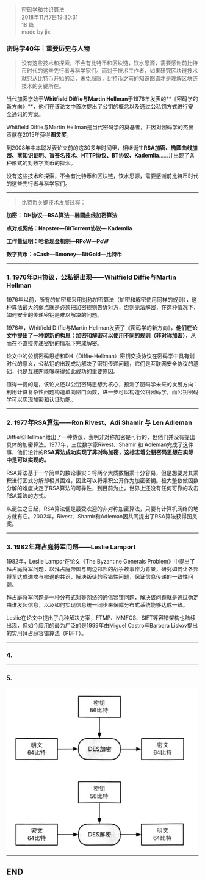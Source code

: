 > 密码学和共识算法  
> 2018年11月7日19:30:31       
> 18 篇  
>made by jixi

### 密码学40年｜重要历史与人物
>没有这些技术和探索，不会有比特币和区块链，饮水思源，需要感谢前比特币时代的这些先行者与科学家们。而对于技术工作者，如果研究区块链技术就只从比特币开始的话，未免局限，比特币之前的知识图谱才是理解区块链技术的关键所在。

当代加密学始于**Whitfield Diffie与Martin Hellman**于1976年发表的**《密码学的新方向》**，他们在该论文中首次提出了公钥的概念以及通过公私钥方式进行安全通讯的方案。


Whitfield Diffie与Martin Hellman是当代密码学的奠基者，并因对密码学的杰出贡献在2015年获得**图灵奖**。


到2008年中本聪发表论文前的这30多年时间里，相继诞生**RSA加密、椭圆曲线加密、零知识证明、盲签名技术、HTTP协议、BT协议、Kademlia**……并出现了各种形式的对数字货币的探索。

没有这些技术和探索，不会有比特币和区块链，饮水思源，需要感谢前比特币时代的这些先行者与科学家们。
 
----------
>比特币关键技术发展过程：  



**加密： DH协议—RSA算法—椭圆曲线加密算法**  

**点对点网络：Napster—BitTorrent协议— Kademlia**  

**工作量证明：哈希现金机制—RPoW—PoW**  

**数字货币：eCash—Bmoney—BitGold—比特币**  


----------


### 1. 1976年DH协议，公私钥出现——Whitfield Diffie与Martin Hellman

1976年以前，所有的加密都采用对称加密算法（加密和解密使用同样的规则），这种算法最大的弱点就是必须把加密规则告诉对方，否则无法解密，在这种情况下，如何安全的传递密钥是难以解决的问题。  

1976年，Whitfield Diffie与Martin Hellman发表了《密码学的新方向》，**他们在论文中提出了一种崭新的构思：加密和解密可以使用不同的规则（非对称加密）**，从而在不直接传递密钥的情况下完成解密。  

论文中的公钥密码思想和DH（Diffie-Hellman）密钥交换协议在密码学中具有划时代的意义，公私钥的出现成功解决了密钥传递问题，它们是互联网安全协议的基础，也是互联网能够获得如此成功的重要原因。  

值得一提的是，该论文还以公钥密码思想为核心，预测了密码学未来的发展方向：利用计算复杂性问题构造单向陷门函数，进一步可以构造公钥密码学，而公钥密码学可以实现加密和认证功能。  

----------

### 2. 1977年RSA算法——Ron Rivest、Adi Shamir 与 Len Adleman
Diffie和Hellman给出了一种协议，表明非对称加密是可行的，但他们并没有提出具体的加密算法。1977年，三位数学家Rivest、Shamir 和 Adleman完成了这件事，他们设计的**RSA算法成功实现了非对称加密，这标志着公钥密码思想在实际中是可以实现的。**  



RSA算法基于一个简单的数论事实：将两个大质数相乘十分容易，但是想要对其乘积进行因式分解却极其困难，因此可以将乘积公开作为加密密钥。极大整数做因数分解的难度决定了RSA算法的可靠性，到目前为止，世界上还没有任何可靠的攻击RSA算法的方式。  



从诞生之日起，RSA算法便是最受欢迎的非对称加密算法，只要有计算机网络的地方就有它。2002年，Rivest、Shamir和Adleman因共同提出了RSA算法获得图灵奖。  


----------

### 3. 1982年拜占庭将军问题——Leslie Lamport
1982年，Leslie Lampor在论文《The Byzantine Generals Problem》中提出了拜占庭将军问题，以拜占庭帝国与周边邻邦的战争故事作为背景，研究如何让各邦将军达成进攻与撤退的共识，解决叛徒的容错性问题，保证信息传递的一致性问题。



拜占庭将军问题是一种分布式对等网络的通信容错问题，解决该问题就是通过确定由谁发起信息，以及如何实现信息统一同步来保障分布式系统能够达成一致。



Leslie在论文中提出了几种解决方案，FTMP、MMFCS、SIFT等容错架构也陆续出现，但如今应用的最为广泛的是1999年由Miguel Castro与Barbara Liskov提出的实用拜占庭容错算法（PBFT）。

----------

### 4. 


----------

### 5. 


<img src="https://www.github.com/jixiyu/images3/raw/master/小书匠/1541557686265.png" width="500" hegiht="500" align="center" /> 

----------
## END

